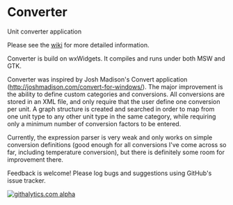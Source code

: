 Converter
=========

Unit converter application

Please see the [wiki](https://github.com/KerryL/Converter/wiki/Home) for more detailed information.

Converter is build on wxWidgets.  It compiles and runs under both MSW and GTK.

Converter was inspired by Josh Madison's Convert application (http://joshmadison.com/convert-for-windows/).  The major improvement is the ability to define custom categories and conversions.  All conversions are stored in an XML file, and only require that the user define one conversion per unit.  A graph structure is created and searched in order to map from one unit type to any other unit type in the same category, while requiring only a minimum number of conversion factors to be entered.

Currently, the expression parser is very weak and only works on simple conversion definitions (good enough for all conversions I've come across so far, including temperature conversion), but there is definitely some room for improvement there.

Feedback is welcome!  Please log bugs and suggestions using GitHub's issue tracker.

[![githalytics.com alpha](https://cruel-carlota.pagodabox.com/0fd4886340510dbe655700f724e6a41f "githalytics.com")](http://githalytics.com/KerryL/Converter)
